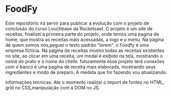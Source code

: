 # FoodFy
Este repositório irá servir para publicar a evolução com o projeto de conclusão do curso Louchbase da Rocketsaet.
O projeto é um site de receitas, finalizei a primeira parte do projeto, onde temos uma pagina de home, que mostra as receitas mais acessadas, a logo e o menu.
Na página de quem somos nós,peguei o texto padrão "lorem", o Foodfy é uma empresa fictícia. 
Na página de receitas mostro todas as receitas existentes no site, ao clicar em uma receita, um modal é exibido na tela, mostrando o nome do prato e o nome do chefe.
futuramente esse projeto terá conexões com o banco e uma pagina de receita mais elaborada, mostrando seus ingredientes e modo de preparo. A medida que for fazendo vou atualizando.


informações tecnicas: Ate o momento realizei o import de fontes no HTML, grid no CSS,manipulação com a DOM no JS. 
